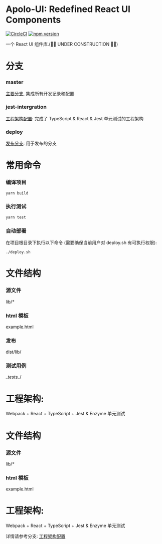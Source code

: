 # Apolo-UI: Redefined React UI Components 
[![CircleCI](https://circleci.com/gh/dudueasy/Apolo-UI/tree/master.svg?style=svg)](https://circleci.com/gh/dudueasy/Apolo-UI/tree/master)
[![npm version](https://badge.fury.io/js/apolo-ui-test.svg)](https://badge.fury.io/js/apolo-ui-test)
 
 一个 React UI 组件库.(🔨🔨 UNDER CONSTRUCTION 🔨🔨)
 
# 分支 
### master
[主要分支](https://github.com/dudueasy/Apolo-UI ), 集成所有开发记录和配置

### jest-intergration
[工程架构配置](https://github.com/dudueasy/Apolo-UI/tree/jest-intergration): 完成了 TypeScript & React & Jest 单元测试的工程架构

### deploy
[发布分支](https://github.com/dudueasy/Apolo-UI/tree/deploy): 用于发布的分支

# 常用命令
### 编译项目
~~~
yarn build
~~~

### 执行测试
~~~
yarn test
~~~

### 自动部署
在项目根目录下执行以下命令 (需要确保当前用户对 deploy.sh 有可执行权限): 
~~~
./deploy.sh
~~~

# 文件结构
### 源文件
lib/*

### html 模板
example.html

### 发布
dist/lib/

### 测试用例
\__tests\__/


# 工程架构:
Webpack + React + TypeScript + Jest & Enzyme 单元测试

# 文件结构
### 源文件
lib/*

### html 模板
example.html




# 工程架构:
Webpack + React + TypeScript + Jest & Enzyme 单元测试

详情请参考分支: [工程架构配置](https://github.com/dudueasy/Apolo-UI/tree/jest-intergration)
